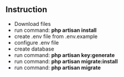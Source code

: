 ## Instruction 

- Download files
- run command: **php artisan install**
- create .env file from .env.example
- configure .env file
- create database 
- run command: **php artisan key:generate**
- run command: **php artisan migrate:install**
- run command: **php artisan migrate**
